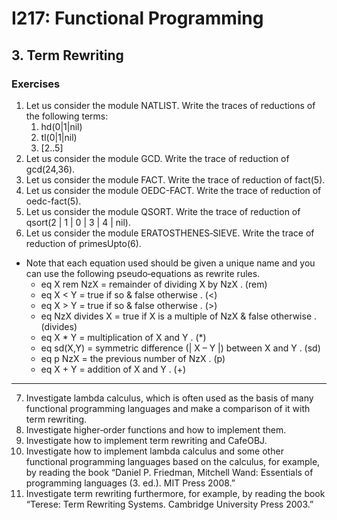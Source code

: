 # I217: Functional Programming
## 3. Term Rewriting
### Exercises
1. Let us consider the module NATLIST. Write the traces of reductions of the following terms:
    1. hd(0|1|nil)
    2. tl(0|1|nil)
    3. [2..5]
2. Let us consider the module GCD. Write the trace of reduction of gcd(24,36).
3. Let us consider the module FACT. Write the trace of reduction of fact(5).
4. Let us consider the module OEDC-FACT. Write the trace of reduction of oedc-fact(5).
5. Let us consider the module QSORT. Write the trace of reduction of qsort(2 | 1 | 0 | 3 | 4 | nil).
6. Let us consider the module ERATOSTHENES‐SIEVE. Write the trace of reduction of primesUpto(6).
* Note that each equation used should be given a unique name and you can use the following pseudo‐equations as rewrite rules.
    * eq X rem NzX = remainder of dividing X by NzX . (rem)
    * eq X < Y = true if so & false otherwise . (<)
    * eq X > Y = true if so & false otherwise . (>)
    * eq NzX divides X = true if X is a multiple of NzX & false otherwise . (divides)
    * eq X * Y = multiplication of X and Y . (*)
    * eq sd(X,Y) = symmetric difference (| X – Y |) between X and Y . (sd)
    * eq p NzX = the previous number of NzX . (p)
    * eq X + Y = addition of X and Y . (+)

----

7. Investigate lambda calculus, which is often used as the basis of many functional programming languages and make a comparison of it with term rewriting.
8. Investigate higher‐order functions and how to implement them.
9. Investigate how to implement term rewriting and CafeOBJ.
10. Investigate how to implement lambda calculus and some other functional programming languages based on the calculus, for example, by reading the book “Daniel P. Friedman, Mitchell Wand: Essentials of programming languages (3. ed.). MIT Press 2008.”
11. Investigate term rewriting furthermore, for example, by reading the book “Terese: Term Rewriting Systems. Cambridge University Press 2003.”
